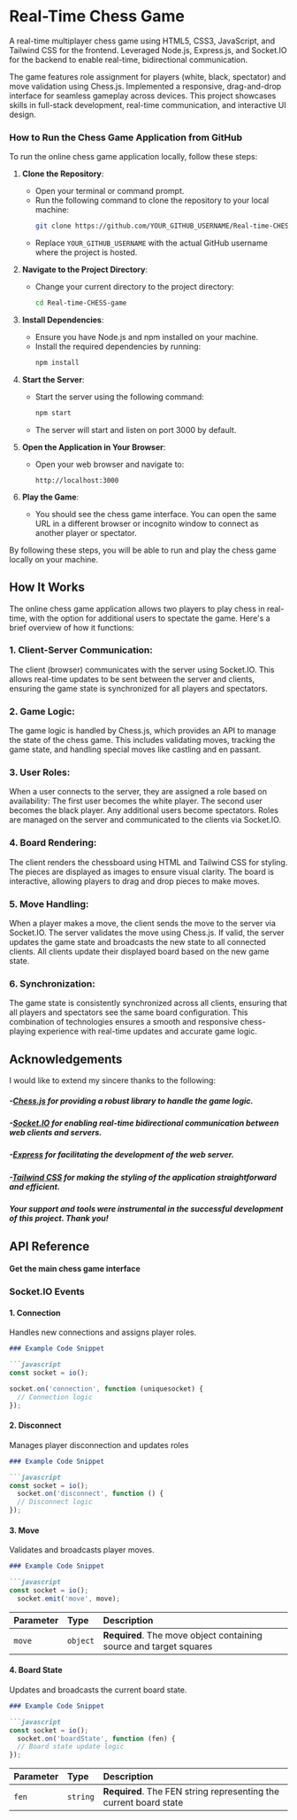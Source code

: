 
# Real-Time Chess Game


A real-time multiplayer chess game using HTML5, CSS3, JavaScript, and Tailwind CSS for the frontend. Leveraged Node.js, Express.js, and Socket.IO for the backend to enable real-time, bidirectional communication.

The game features role assignment for players (white, black, spectator) and move validation using Chess.js. Implemented a responsive, drag-and-drop interface for seamless gameplay across devices. This project showcases skills in full-stack development, real-time communication, and interactive UI design.

### How to Run the Chess Game Application from GitHub

To run the online chess game application locally, follow these steps:

1. **Clone the Repository**:
   - Open your terminal or command prompt.
   - Run the following command to clone the repository to your local machine:
     ```bash
     git clone https://github.com/YOUR_GITHUB_USERNAME/Real-time-CHESS-game.git
     ```
   - Replace `YOUR_GITHUB_USERNAME` with the actual GitHub username where the project is hosted.

2. **Navigate to the Project Directory**:
   - Change your current directory to the project directory:
     ```bash
     cd Real-time-CHESS-game
     ```

3. **Install Dependencies**:
   - Ensure you have Node.js and npm installed on your machine.
   - Install the required dependencies by running:
     ```bash
     npm install
     ```

4. **Start the Server**:
   - Start the server using the following command:
     ```bash
     npm start
     ```
   - The server will start and listen on port 3000 by default.

5. **Open the Application in Your Browser**:
   - Open your web browser and navigate to:
     ```
     http://localhost:3000
     ```

6. **Play the Game**:
   - You should see the chess game interface. You can open the same URL in a different browser or incognito window to connect as another player or spectator.

By following these steps, you will be able to run and play the chess game locally on your machine.

## How It Works

The online chess game application allows two players to play chess in real-time, with the option for additional users to spectate the game. Here's a brief overview of how it functions:

### 1. Client-Server Communication:

The client (browser) communicates with the server using Socket.IO. This allows real-time updates to be sent between the server and clients, ensuring the game state is synchronized for all players and spectators.

### 2. Game Logic:

The game logic is handled by Chess.js, which provides an API to manage the state of the chess game. This includes validating moves, tracking the game state, and handling special moves like castling and en passant.

### 3. User Roles:

When a user connects to the server, they are assigned a role based on availability:
The first user becomes the white player.
The second user becomes the black player.
Any additional users become spectators.
Roles are managed on the server and communicated to the clients via Socket.IO.

### 4. Board Rendering:

The client renders the chessboard using HTML and Tailwind CSS for styling. The pieces are displayed as images to ensure visual clarity.
The board is interactive, allowing players to drag and drop pieces to make moves.

### 5. Move Handling:

When a player makes a move, the client sends the move to the server via Socket.IO.
The server validates the move using Chess.js. If valid, the server updates the game state and broadcasts the new state to all connected clients.
All clients update their displayed board based on the new game state.
### 6. Synchronization:

The game state is consistently synchronized across all clients, ensuring that all players and spectators see the same board configuration.
This combination of technologies ensures a smooth and responsive chess-playing experience with real-time updates and accurate game logic.
## Acknowledgements

I would like to extend my sincere thanks to the following:

##### -[Chess.js](https://www.npmjs.com/package/chess.js/v/0.13.1) for providing a robust library to handle the game logic.
##### -[Socket.IO](https://cdnjs.com/libraries/socket.io) for enabling real-time bidirectional communication between web clients and servers.
##### -[Express](https://expressjs.com/) for facilitating the development of the web server.
##### -[Tailwind CSS](https://tailwindcss.com/) for making the styling of the application straightforward and efficient.
####

##### Your support and tools were instrumental in the successful development of this project. Thank you!
## API Reference

#### Get the main chess game interface

### Socket.IO Events
#### 1. Connection 
Handles new connections and assigns player roles.

```markdown
### Example Code Snippet

```javascript
const socket = io();

socket.on('connection', function (uniquesocket) {
  // Connection logic
});
```

#### 2. Disconnect
Manages player disconnection and updates roles
```markdown
### Example Code Snippet

```javascript
const socket = io();
  socket.on('disconnect', function () {
  // Disconnect logic
});
```
#### 3. Move
Validates and broadcasts player moves.
```markdown
### Example Code Snippet

```javascript
const socket = io();
  socket.emit('move', move);
```
| Parameter | Type     | Description                       |
| :-------- | :------- | :-------------------------------- |
| `move`      | `object` | **Required**. The move object containing source and target squares |

#### 4. Board State
Updates and broadcasts the current board state.

```markdown
### Example Code Snippet

```javascript
const socket = io();
  socket.on('boardState', function (fen) {
  // Board state update logic
});

```
| Parameter | Type     | Description                       |
| :-------- | :------- | :-------------------------------- |
| `fen`      | `string` | **Required**. The FEN string representing the current board state |
